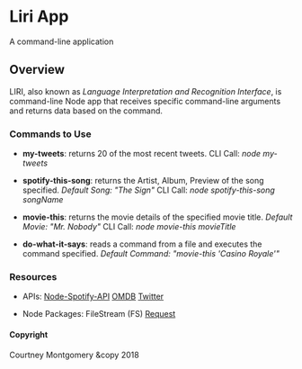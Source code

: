 # Liri App

A command-line application

## Overview

LIRI, also known as _Language Interpretation and Recognition Interface_, is command-line Node app that receives specific command-line arguments and returns data based on the command.

### Commands to Use

* __my-tweets__: returns 20 of the most recent tweets.
   CLI Call: _node my-tweets_

* __spotify-this-song__: returns the Artist, Album, Preview of the song specified. _Default Song: "The Sign"_
   CLI Call: _node spotify-this-song songName_

* __movie-this__: returns the movie details of the specified movie title. _Default Movie: "Mr. Nobody"_
   CLI Call: _node movie-this movieTitle_

* __do-what-it-says__: reads a command from a file and executes the command specified. _Default Command: "movie-this 'Casino Royale'"_

### Resources

* APIs:
   [Node-Spotify-API](https://www.npmjs.com/package/node-spotify-api)
   [OMDB](http://www.omdbapi.com/)
   [Twitter](https://www.npmjs.com/package/twitter)

* Node Packages:
   FileStream (FS)
   [Request](https://www.npmjs.com/package/request)

#### Copyright
Courtney Montgomery &copy 2018
